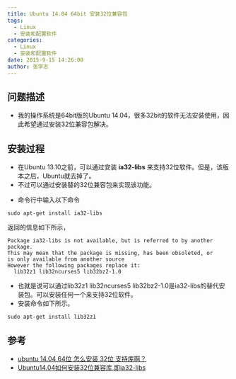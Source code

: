 ```yaml
---
title: Ubuntu 14.04 64bit 安装32位兼容包
tags: 
  - Linux
  - 安装和配置软件
categories:
  - Linux
  - 安装和配置软件
date: 2015-9-15 14:26:00
author: 张学志
---
```




## 问题描述
* 我的操作系统是64bit版的Ubuntu 14.04，很多32bit的软件无法安装使用，因此希望通过安装32位兼容包解决。

## 安装过程
* 在Ubuntu 13.10之前，可以通过安装 **ia32-libs** 来支持32位软件。但是，该版本之后，Ubuntu就去掉了。
* 不过可以通过安装替的32位兼容包来实现该功能。
<!-- more -->
* 命令行中输入以下命令

```
sudo apt-get install ia32-libs
```
返回的信息如下所示，

```
Package ia32-libs is not available, but is referred to by another package.
This may mean that the package is missing, has been obsoleted, or
is only available from another source
However the following packages replace it:
  lib32z1 lib32ncurses5 lib32bz2-1.0
```
 
* 也就是说可以通过lib32z1 lib32ncurses5 lib32bz2-1.0是ia32-libs的替代安装包。可以安装任何一个来支持32位软件。
* 安装命令如下所示。

```
sudo apt-get install lib32z1
```



## 参考
* [ubuntu 14.04 64位 怎么安装 32位 支持库啊？](http://www.oschina.net/question/237198_146122)
* [Ubuntu14.04如何安装32位兼容库,即ia32-libs](http://www.oschina.net/question/1470892_151825)